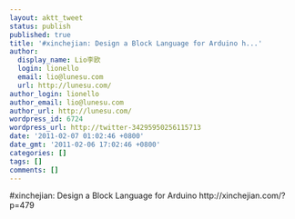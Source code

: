 ```yaml
---
layout: aktt_tweet
status: publish
published: true
title: '#xinchejian: Design a Block Language for Arduino h...'
author:
  display_name: Lio李欧
  login: lionello
  email: lio@lunesu.com
  url: http://lunesu.com/
author_login: lionello
author_email: lio@lunesu.com
author_url: http://lunesu.com/
wordpress_id: 6724
wordpress_url: http://twitter-34295950256115713
date: '2011-02-07 01:02:46 +0800'
date_gmt: '2011-02-06 17:02:46 +0800'
categories: []
tags: []
comments: []
---
```

<p>#xinchejian: Design a Block Language for Arduino http:&#47;&#47;xinchejian.com&#47;?p=479</p>

